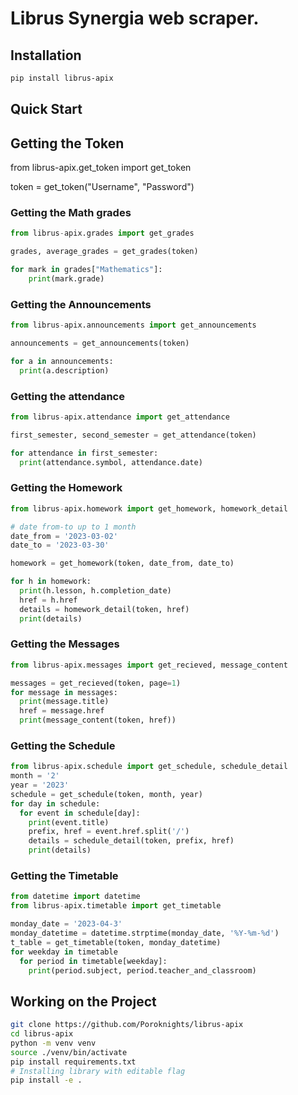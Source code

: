 # Librus Synergia web scraper.

## Installation

```sh
pip install librus-apix
```

## Quick Start

## Getting the Token
from librus-apix.get_token import get_token

token = get_token("Username", "Password")

### Getting the Math grades

```py
from librus-apix.grades import get_grades

grades, average_grades = get_grades(token)

for mark in grades["Mathematics"]:
    print(mark.grade)
```

### Getting the Announcements
```py
from librus-apix.announcements import get_announcements

announcements = get_announcements(token)

for a in announcements:
  print(a.description)

```

### Getting the attendance
```py
from librus-apix.attendance import get_attendance

first_semester, second_semester = get_attendance(token)

for attendance in first_semester:
  print(attendance.symbol, attendance.date)

```

### Getting the Homework
```py
from librus-apix.homework import get_homework, homework_detail

# date from-to up to 1 month 
date_from = '2023-03-02'
date_to = '2023-03-30'

homework = get_homework(token, date_from, date_to)

for h in homework:
  print(h.lesson, h.completion_date)
  href = h.href
  details = homework_detail(token, href)
  print(details)

```

### Getting the Messages
```py
from librus-apix.messages import get_recieved, message_content

messages = get_recieved(token, page=1)
for message in messages:
  print(message.title)
  href = message.href
  print(message_content(token, href))

```

### Getting the Schedule

```py
from librus-apix.schedule import get_schedule, schedule_detail
month = '2'
year = '2023'
schedule = get_schedule(token, month, year)
for day in schedule:
  for event in schedule[day]:
    print(event.title)
    prefix, href = event.href.split('/')
    details = schedule_detail(token, prefix, href)
    print(details)

```

### Getting the Timetable

```py
from datetime import datetime
from librus-apix.timetable import get_timetable

monday_date = '2023-04-3'
monday_datetime = datetime.strptime(monday_date, '%Y-%m-%d')
t_table = get_timetable(token, monday_datetime)
for weekday in timetable
  for period in timetable[weekday]:
    print(period.subject, period.teacher_and_classroom)

```

## Working on the Project

```sh
git clone https://github.com/Poroknights/librus-apix
cd librus-apix
python -m venv venv
source ./venv/bin/activate
pip install requirements.txt
# Installing library with editable flag
pip install -e .
```

